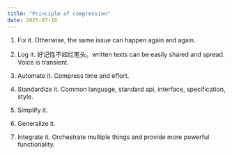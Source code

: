 ```yaml
---
title: "Principle of compression"
date: 2025-07-16
---
```


1. Fix it. Otherwise, the same issue can happen again and again.

2. Log it. 好记性不如烂笔头。written texts can be easily shared and spread. Voice is transient.

3. Automate it. Compress time and effort.

4. Standardize it. Common language, standard api, interface, specification, style.

5. Simplify it.

6. Generalize it.

7. Integrate it. Orchestrate multiple things and provide more powerful functionality.
